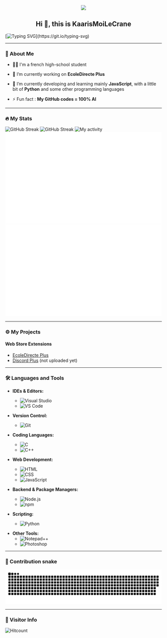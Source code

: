 <div id="header" align="center">
  <img src=https://media.giphy.com/media/du3J3cXyzhj75IOgvA/giphy.gif width="200"/>
</div>

<h2 align="center">Hi 👋, this is KaarisMoiLeCrane</h2>

[![Typing SVG](https://readme-typing-svg.herokuapp.com?duration=10000&center=true&vCenter=true&width=800&height=30&lines=Hello+this+is+KMLC%2C+Welcome+to+my+GitHub+page.)](https://git.io/typing-svg)

---
### 👦 About Me
- 👨‍💻 I'm a french high-school student

- 🔭 I’m currently working on **EcoleDirecte Plus**

- 🌱 I’m currently developing and learning mainly **JavaScript**, with a little bit of **Python** and some other programming languages

- ⚡ Fun fact : **My GitHub codes = 100% AI**

--- 

### 🔥 My Stats 
![GitHub Streak](https://github-readme-stats.vercel.app/api?username=KaarisMoiLeCrane&count_private=true&show_icons=true&theme=react)
![GitHub Streak](https://streak-stats.demolab.com/?user=KaarisMoiLeCrane&theme=react)
![My activity](https://github-readme-activity-graph.vercel.app/graph?username=KaarisMoiLeCrane&theme=react-dark)
<a href="https://github.com/KaarisMoiLeCrane/github-stats" style="text-decoration: none;">
<img src="https://raw.githubusercontent.com/KaarisMoiLeCrane/github-stats/master/generated/overview.svg#gh-dark-mode-only" />
<img src="https://raw.githubusercontent.com/KaarisMoiLeCrane/github-stats/master/generated/languages.svg#gh-dark-mode-only" />
</a>
<!-- https://github-readme-stats.vercel.app/api/top-langs?username=KaarisMoiLeCrane&layout=compact&langs_count=10&theme=react -->
--- 


### ⚙️ My Projects 
<!-- 
#### Full-Stack Projects :

* [Blogging Web APIs](https://github.com/getlost01/Postgre-APIs-App)
* [Inventory App](https://github.com/getlost01/InventoryAppFrontend)
* [UIET Connect](https://github.com/getlost01/UietConnect)
* [Meal Planner](https://github.com/getlost01/meal-planner-API)
* [Voting Managment System](https://github.com/getlost01/VotingManagmentSystem)
* [ABitShort](https://github.com/getlost01/linkshortner)
* [File Share App](https://github.com/getlost01/dlink-share)
-->
#### Web Store Extensions 

* [EcoleDirecte Plus](https://github.com/KaarisMoiLeCrane/EcoleDirecte-Plus)
* [Discord Plus](https://github.com/KaarisMoiLeCrane/Discord-Plus) (not uploaded yet)
<!-- 
#### Frontend Projects :
* [Quiz App Templates](https://github.com/getlost01/quiz-template)
* [Country Search](https://github.com/getlost01/country-search)
* [Portfolio Site](https://github.com/getlost01/portfolio.github.io)
* [Cure Science Updated](https://github.com/getlost01/CureScience)
-->
---

### :hammer_and_wrench: Languages and Tools 

<!-- Tools -->
- **IDEs & Editors:**
  - <img src="https://upload.wikimedia.org/wikipedia/commons/2/2c/Visual_Studio_Icon_2022.svg" alt="Visual Studio" width="40" height="40"/>
  - <img src="https://cdn.jsdelivr.net/gh/devicons/devicon/icons/vscode/vscode-original.svg" alt="VS Code" width="40" height="40"/>

- **Version Control:**
  - <img src="https://cdn.jsdelivr.net/gh/devicons/devicon/icons/git/git-original.svg" alt="Git" width="40" height="40"/>

<!-- Languages -->
- **Coding Languages:**
  - <img src="https://cdn.jsdelivr.net/gh/devicons/devicon/icons/c/c-original.svg" alt="C" width="40" height="40"/>
  - <img src="https://cdn.jsdelivr.net/gh/devicons/devicon/icons/cplusplus/cplusplus-original.svg" alt="C++" width="40" height="40"/>

- **Web Development:**
  - <img src="https://cdn.jsdelivr.net/gh/devicons/devicon/icons/html5/html5-original.svg" alt="HTML" width="40" height="40"/>
  - <img src="https://cdn.jsdelivr.net/gh/devicons/devicon/icons/css3/css3-original.svg" alt="CSS" width="40" height="40"/>
  - <img src="https://cdn.jsdelivr.net/gh/devicons/devicon/icons/javascript/javascript-original.svg" alt="JavaScript" width="40" height="40"/>

- **Backend & Package Managers:**
  - <img src="https://cdn.jsdelivr.net/gh/devicons/devicon/icons/nodejs/nodejs-plain-wordmark.svg" alt="Node.js" width="40" height="40"/>
  - <img src="https://cdn.jsdelivr.net/gh/devicons/devicon/icons/npm/npm-original-wordmark.svg" alt="npm" width="40" height="40"/>

- **Scripting:**
  - <img src="https://cdn.jsdelivr.net/gh/devicons/devicon/icons/python/python-original.svg" alt="Python" width="40" height="40"/>

<!-- Additional Tools -->
- **Other Tools:**
  - <img src="https://upload.wikimedia.org/wikipedia/commons/6/69/Notepad%2B%2B_Logo.svg" alt="Notepad++" width="40" height="40"/>
  - <img src="https://upload.wikimedia.org/wikipedia/commons/a/af/Adobe_Photoshop_CC_icon.svg" alt="Photoshop" width="40" height="40"/>
  <!-- Add more tools as needed -->

<!--
---

### 📈 Weekly Developement Breakdown
-->
<!--START_SECTION:waka-simple-->
<!--
```text
From: 01 May 2023 - To: Today

Total Time: 24 hrs 00 mins

JavaScript   17 hrs 28 mins  ███▒░░░░░░░░░░░░░░░░░░░░░   13.76 %
CSS          1 hr 55 mins    ▒░░░░░░░░░░░░░░░░░░░░░░░░   01.52 %
```
-->
<!--END_SECTION:waka-simple-->

---

### 🐍 Contribution snake

<picture>
  <source media="(prefers-color-scheme: dark)" srcset="https://raw.githubusercontent.com/KaarisMoiLeCrane/github-stats/output/github-contribution-grid-snake-dark.svg">
  <source media="(prefers-color-scheme: light)" srcset="https://raw.githubusercontent.com/KaarisMoiLeCrane/github-stats/output/github-contribution-grid-snake.svg">
  <img alt="github contribution grid snake animation" src="https://raw.githubusercontent.com/KaarisMoiLeCrane/github-stats/output/github-contribution-grid-snake.svg">
</picture>

---
<!--
### 🔗 Social info

<div id="badges">
    <a href="https://www.linkedin.com/in/aagam-jain-gl01/">
    <img src="https://img.shields.io/badge/LinkedIn-blue?style=for-the-badge&logo=linkedin&logoColor=white" alt="LinkedIn Badge"/>
    </a>
    <a href="https://mail.google.com/mail/u/0/?fs=1&tf=cm&to=creator.gl01@gmail.com">
    <img src="https://img.shields.io/badge/Gmail-D14836?style=for-the-badge&logo=gmail&logoColor=white" alt="Gmail Badge"/>
    </a>
    <a href="https://portfolio-de-aagam.netlify.app/">
    <img src="https://img.shields.io/badge/Portfolio-dda703?style=for-the-badge&logo=About.me&logoColor=white" alt="Portfolio Badge"/>
    </a>
</div>

---
-->
### 👀 Visitor Info

![Hitcount](https://komarev.com/ghpvc/?username=KaarisMoiLeCrane&color=57bcd9)
